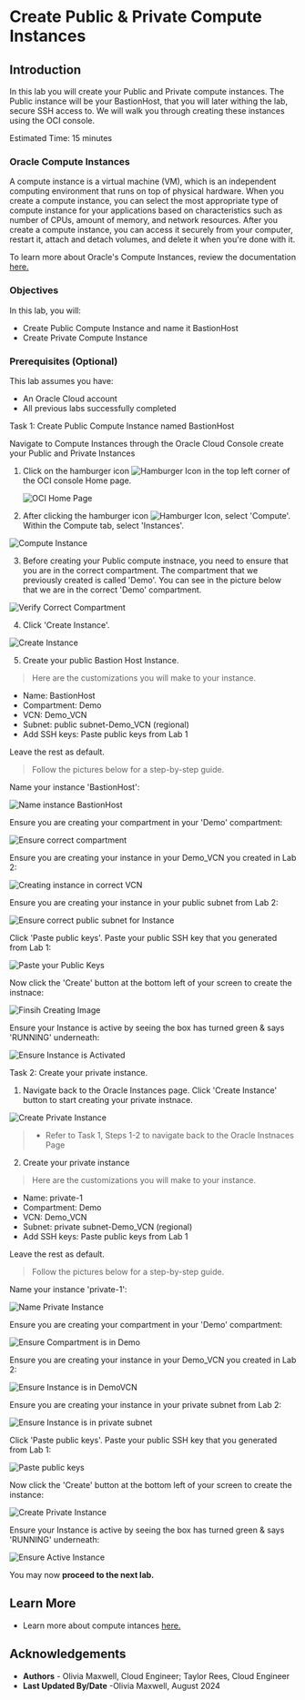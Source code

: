 # Create Public & Private Compute Instances

## Introduction

In this lab you will create your Public and Private compute instances. The Public instance will be your BastionHost, that you will later withing the lab, secure SSH access to. We will walk you through creating these instances using the OCI console.

Estimated Time: 15 minutes

### Oracle Compute Instances
A compute instance is a virtual machine (VM), which is an independent computing environment that runs on top of physical hardware. When you create a compute instance, you can select the most appropriate type of compute instance for your applications based on characteristics such as number of CPUs, amount of memory, and network resources. After you create a compute instance, you can access it securely from your computer, restart it, attach and detach volumes, and delete it when you're done with it. 

To learn more about Oracle's Compute Instances, review the documentation [here.](https://docs.oracle.com/en-us/iaas/compute-cloud-at-customer/topics/compute/compute-instances.htm#:~:text=Compute%20Cloud%40Customer%20lets%20you,are%20isolated%20from%20each%20other.) 

### Objectives


In this lab, you will:
* Create Public Compute Instance and name it BastionHost
* Create Private Compute Instance 

### Prerequisites (Optional)


This lab assumes you have:
* An Oracle Cloud account
* All previous labs successfully completed



Task 1: Create Public Compute Instance named BastionHost

Navigate to Compute Instances through the Oracle Cloud Console create your Public and Private Instances

1. Click on the hamburger icon ![Hamburger Icon](images/sample2.png) in the top left corner of the OCI console Home page. 

	![OCI Home Page](images/home.png)

	
2. After clicking the hamburger icon ![Hamburger Icon](images/sample2.png), select 'Compute'. Within the Compute tab, select 'Instances'.

  ![Compute Instance](images/consoleCompute.png)

3. Before creating your Public compute instnace, you need to ensure that you are in the correct compartment. The compartment that we previously created is called 'Demo'. You can see in the picture below that we are in the correct 'Demo' compartment.

![Verify Correct Compartment](images/consoleCompartment.png)

4. Click 'Create Instance'.

![Create Instance](images/createInstance.png)

5. Create your public Bastion Host Instance. 

> Here are the customizations you will make to your instance.

* Name: BastionHost
* Compartment: Demo
* VCN: Demo_VCN
* Subnet: public subnet-Demo_VCN (regional)
* Add SSH keys: Paste public keys from Lab 1

Leave the rest as default.

>Follow the pictures below for a step-by-step guide.


Name your instance 'BastionHost':

![Name instance BastionHost](images/1-bastion-host.png)

Ensure you are creating your compartment in your 'Demo' compartment:

![Ensure correct compartment](images/demoCompartment.png)

Ensure you are creating your instance in your Demo_VCN you created in Lab 2:

![Creating instance in correct VCN](images/vcn-in-Demo.png)

Ensure you are creating your instance in your public subnet from Lab 2:

![Ensure correct public subnet for Instance](images/pubSub.png)

Click 'Paste public keys'. Paste your public SSH key that you generated from Lab 1:

![Paste your Public Keys](images/pubSSH.png)

Now click the 'Create' button at the bottom left of your screen to create the instnace:

![Finsih Creating Image](images/createCompInstance.png)

Ensure your Instance is active by seeing the box has turned green & says 'RUNNING' underneath:

![Ensure Instance is Activated](images/finishedBastionHost.png)

Task 2: Create your private instance.

1. Navigate back to the Oracle Instances page. Click 'Create Instance' button to start creating your private instnace.

![Create Private Instance](images/privCreateInstance.png)

>* Refer to Task 1, Steps 1-2 to navigate back to the Oracle Instnaces Page

2. Create your private instance

> Here are the customizations you will make to your instance.

* Name: private-1
* Compartment: Demo
* VCN: Demo_VCN
* Subnet: private subnet-Demo_VCN (regional)
* Add SSH keys: Paste public keys from Lab 1

Leave the rest as default.

>Follow the pictures below for a step-by-step guide.

Name your instance 'private-1':

![Name Private Instance](images/1-priv-name.png)

Ensure you are creating your compartment in your 'Demo' compartment:

![Ensure Compartment is in Demo](images/privDemoComp.png)

Ensure you are creating your instance in your Demo_VCN you created in Lab 2:

![Ensure Instance is in DemoVCN](images/privVCN.png)

Ensure you are creating your instance in your private subnet from Lab 2:

![Ensure Instance is in private subnet](images/privSubnet.png)

Click 'Paste public keys'. Paste your public SSH key that you generated from Lab 1:

![Paste public keys](images/privSSH.png)

Now click the 'Create' button at the bottom left of your screen to create the instance:

![Create Private Instance](images/privCreate.png)

Ensure your Instance is active by seeing the box has turned green & says 'RUNNING' underneath:

![Ensure Active Instance](images/privFinished.png)

You may now **proceed to the next lab.**

## Learn More


* Learn more about compute intances [here.](https://docs.oracle.com/en-us/iaas/Content/Compute/Concepts/computeoverview.htm)


## Acknowledgements
* **Authors** - Olivia Maxwell, Cloud Engineer; Taylor Rees, Cloud Engineer
* **Last Updated By/Date** -Olivia Maxwell, August 2024

